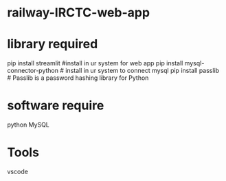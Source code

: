 # railway-IRCTC-web-app
# library required
pip install streamlit                 #install in ur system for web app
pip install mysql-connector-python   # install in ur system to connect mysql
pip install passlib                   # Passlib is a password hashing library for Python

# software require
python
MySQL

# Tools 
vscode

